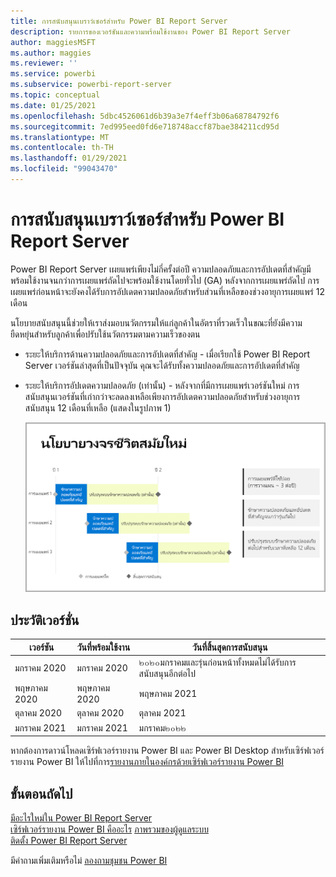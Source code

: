 ```yaml
---
title: การสนับสนุนเบราว์เซอร์สำหรับ Power BI Report Server
description: รายการของเวอร์ชันและความพร้อมใช้งานของ Power BI Report Server
author: maggiesMSFT
ms.author: maggies
ms.reviewer: ''
ms.service: powerbi
ms.subservice: powerbi-report-server
ms.topic: conceptual
ms.date: 01/25/2021
ms.openlocfilehash: 5dbc4526061d6b39a3e7f4eff3b06a68784792f6
ms.sourcegitcommit: 7ed995eed0fd6e718748accf87bae384211cd95d
ms.translationtype: MT
ms.contentlocale: th-TH
ms.lasthandoff: 01/29/2021
ms.locfileid: "99043470"
---
```

# <a name="support-timeline-for-power-bi-report-server"></a>การสนับสนุนเบราว์เซอร์สำหรับ Power BI Report Server

Power BI Report Server เผยแพร่เพียงไม่กี่ครั้งต่อปี ความปลอดภัยและการอัปเดตที่สำคัญมีพร้อมใช้งานจนกว่าการเผยแพร่ถัดไปจะพร้อมใช้งานโดยทั่วไป (GA) หลังจากการเผยแพร่ถัดไป การเผยแพร่ก่อนหน้าจะยังคงได้รับการอัปเดตความปลอดภัยสำหรับส่วนที่เหลือของช่วงอายุการเผยแพร่ 12 เดือน

นโยบายสนับสนุนนี้ช่วยให้เราส่งมอบนวัตกรรมให้แก่ลูกค้าในอัตราที่รวดเร็วในขณะที่ยังมีความยืดหยุ่นสำหรับลูกค้าเพื่อปรับใช้นวัตกรรมตามความเร็วของตน

* ระยะให้บริการด้านความปลอดภัยและการอัปเดตที่สำคัญ - เมื่อเรียกใช้ Power BI Report Server เวอร์ชันล่าสุดที่เป็นปัจจุบัน คุณจะได้รับทั้งความปลอดภัยและการอัปเดตที่สำคัญ
* ระยะให้บริการอัปเดตความปลอดภัย (เท่านั้น) - หลังจากที่มีการเผยแพร่เวอร์ชันใหม่ การสนับสนุนเวอร์ชันที่เก่ากว่าจะลดลงเหลือเพียงการอัปเดตความปลอดภัยสำหรับช่วงอายุการสนับสนุน 12 เดือนที่เหลือ (แสดงในรูปภาพ 1)

    ![กราฟแสดงภาพกรอบเวลาที่สนับสนุน](media/support-timeline/report-server-support-timeline-overall.png)

## <a name="version-history"></a>ประวัติเวอร์ชั่น

| **เวอร์ชัน** | **วันที่พร้อมใช้งาน** | **วันที่สิ้นสุดการสนับสนุน** |
| --- | --- | --- |
| มกราคม 2020 | มกราคม 2020 | ๒๐๒๐มกราคมและรุ่นก่อนหน้าทั้งหมดไม่ได้รับการสนับสนุนอีกต่อไป
| พฤษภาคม 2020 | พฤษภาคม 2020 | พฤษภาคม 2021
| ตุลาคม 2020 | ตุลาคม 2020 | ตุลาคม 2021
| มกราคม 2021 | มกราคม 2021 | มกราคม๒๐๒๒

หากต้องการดาวน์โหลดเซิร์ฟเวอร์รายงาน Power BI และ Power BI Desktop สำหรับเซิร์ฟเวอร์รายงาน Power BI ให้ไปที่การ[รายงานภายในองค์กรด้วยเซิร์ฟเวอร์รายงาน Power BI](https://powerbi.microsoft.com/report-server/)

## <a name="next-steps"></a>ขั้นตอนถัดไป
[มีอะไรใหม่ใน Power BI Report Server](whats-new.md)  
[เซิร์ฟเวอร์รายงาน Power BI คืออะไร](get-started.md)
[ภาพรวมของผู้ดูแลระบบ](admin-handbook-overview.md)  
[ติดตั้ง Power BI Report Server](install-report-server.md)  

มีคำถามเพิ่มเติมหรือไม่ [ลองถามชุมชน Power BI](https://community.powerbi.com/)

